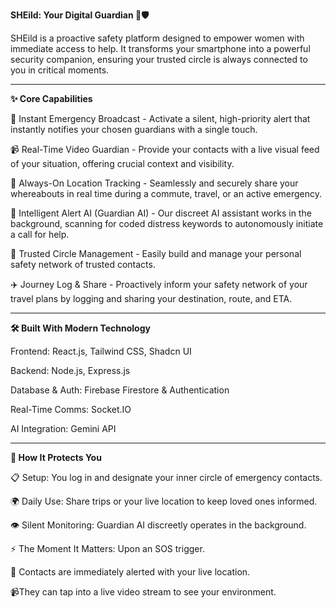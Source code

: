 **SHEild: Your Digital Guardian 👸🛡️**

SHEild is a proactive safety platform designed to empower women with immediate access to help. It transforms your smartphone into a powerful security companion, ensuring your trusted circle is always connected to you in critical moments.

---------------------------------------------------------------------------------------------------------------------------------------------------------------------------------------------------------------------

**✨ Core Capabilities**

🚨 Instant Emergency Broadcast - Activate a silent, high-priority alert that instantly notifies your chosen guardians with a single touch.

📹 Real-Time Video Guardian - Provide your contacts with a live visual feed of your situation, offering crucial context and visibility.

📍 Always-On Location Tracking - Seamlessly and securely share your whereabouts in real time during a commute, travel, or an active emergency.

🤖 Intelligent Alert AI (Guardian AI) - Our discreet AI assistant works in the background, scanning for coded distress keywords to autonomously initiate a call for help.

👥 Trusted Circle Management - Easily build and manage your personal safety network of trusted contacts.

✈️ Journey Log & Share - Proactively inform your safety network of your travel plans by logging and sharing your destination, route, and ETA.

---------------------------------------------------------------------------------------------------------------------------------------------------------------------------------------------------------------------

**🛠️ Built With Modern Technology**

 Frontend: React.js, Tailwind CSS, Shadcn UI

 Backend: Node.js, Express.js

 Database & Auth: Firebase Firestore & Authentication

 Real-Time Comms: Socket.IO

 AI Integration: Gemini API

---------------------------------------------------------------------------------------------------------------------------------------------------------------------------------------------------------------------

**🔄 How It Protects You**

📋 Setup: You log in and designate your inner circle of emergency contacts. 

🌍 Daily Use: Share trips or your live location to keep loved ones informed. 

👁️ Silent Monitoring: Guardian AI discreetly operates in the background. 

⚡ The Moment It Matters: Upon an SOS trigger.

📢 Contacts are immediately alerted with your live location.

📹They can tap into a live video stream to see your environment. 


